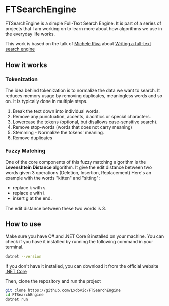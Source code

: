 # FTSearchEngine

FTSearchEngine is a simple Full-Text Search Engine. It is part of a series of projects that I am working on to learn more about how algorithms we use in the everyday life works.

This work is based on the talk of [Michele Riva](https://github.com/micheleriva) 
about [Writing a full-text search engine](https://www.youtube.com/watch?v=amSuoBKG1Ns)

## How it works

### Tokenization 

The idea behind tokenization is to normalize the data we want to search. It reduces memory usage by removing duplicates, meaningless words and so on. It is typically done in multiple steps.

1. Break the text down into individual words.
2. Remove any punctuation, accents, diacritics or special characters.
3. Lowercase the tokens (optional, but disallows case-sensitive search).
4. Remove stop-words (words that does not carry meaning)
5. Stemming - Normalize the tokens' meaning.
6. Remove duplicates

### Fuzzy Matching

One of the core components of this fuzzy matching algorithm is the **Levenshtein Distance** algorithm. It give the edit distance between two words given 3 operations (Deletion, Insertion, Replacement) Here's an example with the words "kitten" and "sitting":

- replace k with s.
- replace e with i.
- insert g at the end.

The edit distance between these two words is 3.

## How to use

Make sure you have C# and .NET Core 8 installed on your machine. You can check
if you have it installed by running the following command in your terminal.

```sh
dotnet --version
```

If you don't have it installed, you can download it from the official website
[.NET Core](https://dotnet.microsoft.com/download)

Then, clone the repository and run the project

```sh
git clone https://github.com/Lxdovic/FTSearchEngine
cd FTSearchEngine
dotnet run
```
